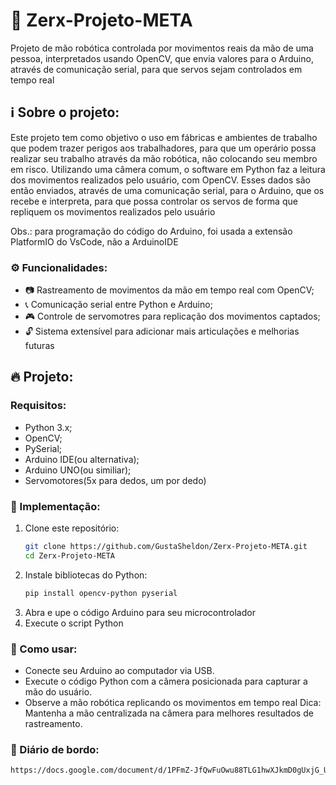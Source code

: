 # 🤖 Zerx-Projeto-META

  Projeto de mão robótica controlada por movimentos reais da mão de uma pessoa, interpretados usando OpenCV, que envia valores para o Arduino, através de comunicação serial, para que servos sejam controlados em tempo real
  
## ℹ️ Sobre o projeto:
  Este projeto tem como objetivo o uso em fábricas e ambientes de trabalho que podem trazer perigos aos trabalhadores, para que um operário possa realizar seu trabalho através da mão robótica, não colocando seu membro em risco.
  Utilizando uma câmera comum, o software em Python faz a leitura dos movimentos realizados pelo usuário, com OpenCV.
  Esses dados são então enviados, através de uma comunicação serial, para o Arduino, que os recebe e interpreta, para que possa controlar os servos de forma que repliquem os movimentos realizados pelo usuário
  
  Obs.: para programação do código do Arduino, foi usada a extensão PlatformIO do VsCode, não a ArduinoIDE
  
### ⚙️ Funcionalidades:
  - 📷 Rastreamento de movimentos da mão em tempo real com OpenCV;
  - 📞 Comunicação serial entre Python e Arduino;
  - 🎮 Controle de servomotres para replicação dos movimentos captados;
  - 🔓 Sistema extensível para adicionar mais articulações e melhorias futuras

## 🔥 Projeto:

### Requisitos:
  - Python 3.x;
  - OpenCV;
  - PySerial;
  - Arduino IDE(ou alternativa);
  - Arduino UNO(ou similiar);
  - Servomotores(5x para dedos, um por dedo)

### 🧩 Implementação:
  1. Clone este repositório:
      ```bash
     git clone https://github.com/GustaSheldon/Zerx-Projeto-META.git
     cd Zerx-Projeto-META
  2. Instale bibliotecas do Python:
     ```bash
     pip install opencv-python pyserial
  3. Abra e upe o código Arduino para seu microcontrolador
  4. Execute o script Python

### 🚀 Como usar:
  - Conecte seu Arduino ao computador via USB.
  - Execute o código Python com a câmera posicionada para capturar a mão do usuário.
  - Observe a mão robótica replicando os movimentos em tempo real
  Dica: Mantenha a mão centralizada na câmera para melhores resultados de rastreamento.

### 📓 Diário de bordo:
  ```bash
  https://docs.google.com/document/d/1PFmZ-JfQwFuOwu88TLG1hwXJkmD0gUxjG_UbMS_SyS4/edit?usp=sharing

